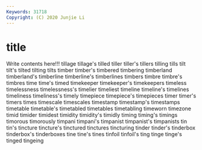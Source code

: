 ```yaml
---
Keywords: 31718
Copyright: (C) 2020 Junjie Li
---
```


# title

Write contents here!!!
tillage 
tillage's 
tilled 
tiller 
tiller's 
tillers
tilling 
tills 
tilt 
tilt's 
tilted 
tilting 
tilts 
timber 
timber's 
timbered
timbering 
timberland 
timberland's 
timberline 
timberline's 
timberlines 
timbers 
timbre 
timbre's 
timbres
time 
time's 
timed 
timekeeper 
timekeeper's 
timekeepers 
timeless 
timelessness 
timelessness's 
timelier
timeliest 
timeline 
timeline's 
timelines 
timeliness 
timeliness's 
timely 
timepiece 
timepiece's 
timepieces
timer 
timer's 
timers 
times 
timescale 
timescales 
timestamp 
timestamp's 
timestamps 
timetable
timetable's 
timetabled 
timetables 
timetabling 
timeworn 
timezone 
timid 
timider 
timidest 
timidity
timidity's 
timidly 
timing 
timing's 
timings 
timorous 
timorously 
timpani 
timpani's 
timpanist
timpanist's 
timpanists 
tin 
tin's 
tincture 
tincture's 
tinctured 
tinctures 
tincturing 
tinder
tinder's 
tinderbox 
tinderbox's 
tinderboxes 
tine 
tine's 
tines 
tinfoil 
tinfoil's 
ting
tinge 
tinge's 
tinged 
tingeing 
